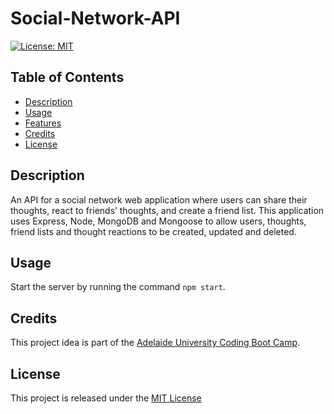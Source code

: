 # Social-Network-API

[![License: MIT](https://img.shields.io/badge/License-MIT-yellow.svg)](https://opensource.org/licenses/MIT)

## Table of Contents
- [Description](#description)
- [Usage](#usage)
- [Features](#features)
- [Credits](#credits)
- [License](#license)


## Description
An API for a social network web application where users can share their thoughts, react to friends’ thoughts, and create a friend list. This application uses Express, Node, MongoDB and Mongoose to allow users, thoughts, friend lists and thought reactions to be created, updated and deleted.



## Usage
Start the server by running the command `npm start`.

## Credits
This project idea is part of the [Adelaide University Coding Boot Camp](https://bootcamps.adelaide.edu.au).


## License
This project is released under the [MIT License](LICENSE)